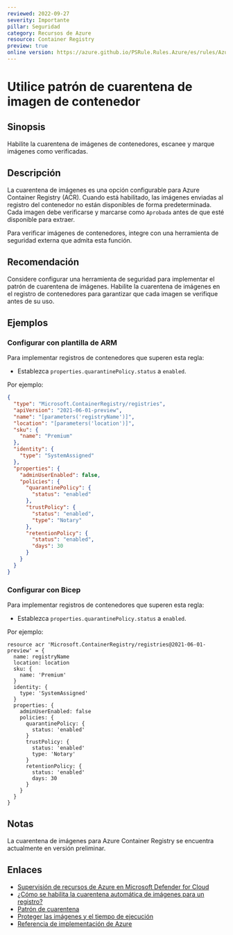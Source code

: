 ```yaml
---
reviewed: 2022-09-27
severity: Importante
pillar: Seguridad
category: Recursos de Azure
resource: Container Registry
preview: true
online version: https://azure.github.io/PSRule.Rules.Azure/es/rules/Azure.ACR.Quarantine/
---
```


# Utilice patrón de cuarentena de imagen de contenedor

## Sinopsis

Habilite la cuarentena de imágenes de contenedores, escanee y marque imágenes como verificadas.

## Descripción

La cuarentena de imágenes es una opción configurable para Azure Container Registry (ACR).
Cuando está habilitado, las imágenes enviadas al registro del contenedor no están disponibles de forma predeterminada.
Cada imagen debe verificarse y marcarse como `Aprobada` antes de que esté disponible para extraer.

Para verificar imágenes de contenedores, integre con una herramienta de seguridad externa que admita esta función.

## Recomendación

Considere configurar una herramienta de seguridad para implementar el patrón de cuarentena de imágenes.
Habilite la cuarentena de imágenes en el registro de contenedores para garantizar que cada imagen se verifique antes de su uso.

## Ejemplos

### Configurar con plantilla de ARM

Para implementar registros de contenedores que superen esta regla:

- Establezca `properties.quarantinePolicy.status` a `enabled`.

Por ejemplo:

```json
{
  "type": "Microsoft.ContainerRegistry/registries",
  "apiVersion": "2021-06-01-preview",
  "name": "[parameters('registryName')]",
  "location": "[parameters('location')]",
  "sku": {
    "name": "Premium"
  },
  "identity": {
    "type": "SystemAssigned"
  },
  "properties": {
    "adminUserEnabled": false,
    "policies": {
      "quarantinePolicy": {
        "status": "enabled"
      },
      "trustPolicy": {
        "status": "enabled",
        "type": "Notary"
      },
      "retentionPolicy": {
        "status": "enabled",
        "days": 30
      }
    }
  }
}
```

### Configurar con Bicep

Para implementar registros de contenedores que superen esta regla:

- Establezca `properties.quarantinePolicy.status` a `enabled`.

Por ejemplo:

```bicep
resource acr 'Microsoft.ContainerRegistry/registries@2021-06-01-preview' = {
  name: registryName
  location: location
  sku: {
    name: 'Premium'
  }
  identity: {
    type: 'SystemAssigned'
  }
  properties: {
    adminUserEnabled: false
    policies: {
      quarantinePolicy: {
        status: 'enabled'
      }
      trustPolicy: {
        status: 'enabled'
        type: 'Notary'
      }
      retentionPolicy: {
        status: 'enabled'
        days: 30
      }
    }
  }
}
```

## Notas

La cuarentena de imágenes para Azure Container Registry se encuentra actualmente en versión preliminar.

## Enlaces

- [Supervisión de recursos de Azure en Microsoft Defender for Cloud](https://learn.microsoft.com/azure/architecture/framework/security/monitor-resources#containers)
- [¿Cómo se habilita la cuarentena automática de imágenes para un registro?](https://learn.microsoft.com/azure/container-registry/container-registry-faq#how-do-i-enable-automatic-image-quarantine-for-a-registry-)
- [Patrón de cuarentena](https://github.com/Azure/acr/tree/main/docs/preview/quarantine)
- [Proteger las imágenes y el tiempo de ejecución](https://learn.microsoft.com/azure/aks/operator-best-practices-container-image-management#secure-the-images-and-run-time)
- [Referencia de implementación de Azure](https://learn.microsoft.com/azure/templates/microsoft.containerregistry/registries)
